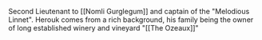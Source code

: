 Second Lieutenant to [[Nomli Gurglegum]] and captain of the "Melodious Linnet". Herouk comes from a rich background, his family being the owner of long established winery and vineyard "[[The Ozeaux]]"